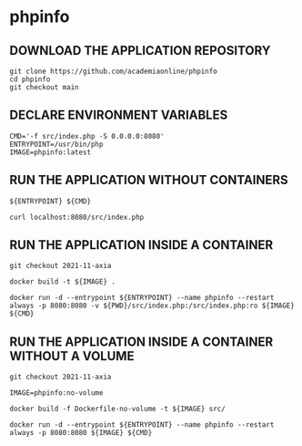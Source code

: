 # phpinfo

## DOWNLOAD THE APPLICATION REPOSITORY
```
git clone https://github.com/academiaonline/phpinfo
cd phpinfo
git checkout main
```
## DECLARE ENVIRONMENT VARIABLES
```
CMD='-f src/index.php -S 0.0.0.0:8080'
ENTRYPOINT=/usr/bin/php
IMAGE=phpinfo:latest
```
## RUN THE APPLICATION WITHOUT CONTAINERS
```
${ENTRYPOINT} ${CMD}
```
```
curl localhost:8080/src/index.php
```
## RUN THE APPLICATION INSIDE A CONTAINER
```
git checkout 2021-11-axia
```
```
docker build -t ${IMAGE} .
```
```
docker run -d --entrypoint ${ENTRYPOINT} --name phpinfo --restart always -p 8080:8080 -v ${PWD}/src/index.php:/src/index.php:ro ${IMAGE} ${CMD}
```
## RUN THE APPLICATION INSIDE A CONTAINER WITHOUT A VOLUME
```
git checkout 2021-11-axia
```
```
IMAGE=phpinfo:no-volume
```
```
docker build -f Dockerfile-no-volume -t ${IMAGE} src/
```
```
docker run -d --entrypoint ${ENTRYPOINT} --name phpinfo --restart always -p 8080:8080 ${IMAGE} ${CMD}
```
